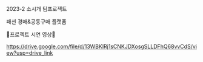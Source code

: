 2023-2 소시개 팀프로젝트

패션 경매&공동구매 플랫폼


💟프로젝트 시연 영상💟

https://drive.google.com/file/d/13WBKlRj1sCNKJDXosgSLLDFhQ68vvCdS/view?usp=drive_link

